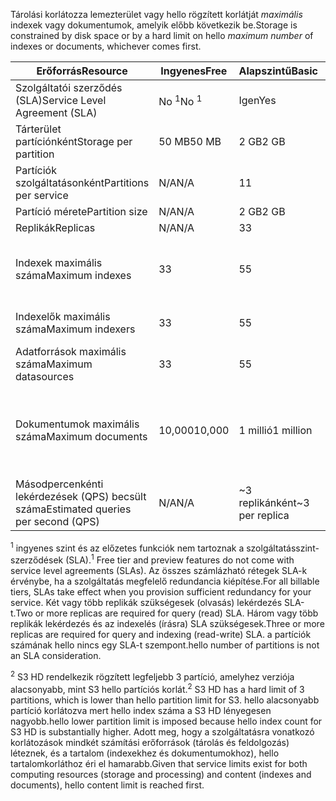 <span data-ttu-id="afbe9-101">Tárolási korlátozza lemezterület vagy hello rögzített korlátját *maximális* indexek vagy dokumentumok, amelyik előbb következik be.</span><span class="sxs-lookup"><span data-stu-id="afbe9-101">Storage is constrained by disk space or by a hard limit on hello *maximum number* of indexes or documents, whichever comes first.</span></span>

| <span data-ttu-id="afbe9-102">Erőforrás</span><span class="sxs-lookup"><span data-stu-id="afbe9-102">Resource</span></span> | <span data-ttu-id="afbe9-103">Ingyenes</span><span class="sxs-lookup"><span data-stu-id="afbe9-103">Free</span></span> | <span data-ttu-id="afbe9-104">Alapszintű</span><span class="sxs-lookup"><span data-stu-id="afbe9-104">Basic</span></span> | <span data-ttu-id="afbe9-105">S1</span><span class="sxs-lookup"><span data-stu-id="afbe9-105">S1</span></span> | <span data-ttu-id="afbe9-106">S2</span><span class="sxs-lookup"><span data-stu-id="afbe9-106">S2</span></span> | <span data-ttu-id="afbe9-107">S3</span><span class="sxs-lookup"><span data-stu-id="afbe9-107">S3</span></span> | <span data-ttu-id="afbe9-108">S3 HD</span><span class="sxs-lookup"><span data-stu-id="afbe9-108">S3 HD</span></span> |
| --- | --- | --- | --- | --- | --- | --- |
| <span data-ttu-id="afbe9-109">Szolgáltatói szerződés (SLA)</span><span class="sxs-lookup"><span data-stu-id="afbe9-109">Service Level Agreement (SLA)</span></span> |<span data-ttu-id="afbe9-110">No <sup>1</sup></span><span class="sxs-lookup"><span data-stu-id="afbe9-110">No <sup>1</sup></span></span> |<span data-ttu-id="afbe9-111">Igen</span><span class="sxs-lookup"><span data-stu-id="afbe9-111">Yes</span></span> |<span data-ttu-id="afbe9-112">Igen</span><span class="sxs-lookup"><span data-stu-id="afbe9-112">Yes</span></span> |<span data-ttu-id="afbe9-113">Igen</span><span class="sxs-lookup"><span data-stu-id="afbe9-113">Yes</span></span> |<span data-ttu-id="afbe9-114">Igen</span><span class="sxs-lookup"><span data-stu-id="afbe9-114">Yes</span></span> |<span data-ttu-id="afbe9-115">Igen</span><span class="sxs-lookup"><span data-stu-id="afbe9-115">Yes</span></span> |
| <span data-ttu-id="afbe9-116">Tárterület partíciónként</span><span class="sxs-lookup"><span data-stu-id="afbe9-116">Storage per partition</span></span> |<span data-ttu-id="afbe9-117">50 MB</span><span class="sxs-lookup"><span data-stu-id="afbe9-117">50 MB</span></span> |<span data-ttu-id="afbe9-118">2 GB</span><span class="sxs-lookup"><span data-stu-id="afbe9-118">2 GB</span></span> |<span data-ttu-id="afbe9-119">25 GB</span><span class="sxs-lookup"><span data-stu-id="afbe9-119">25 GB</span></span> |<span data-ttu-id="afbe9-120">100 GB</span><span class="sxs-lookup"><span data-stu-id="afbe9-120">100 GB</span></span> |<span data-ttu-id="afbe9-121">200 GB</span><span class="sxs-lookup"><span data-stu-id="afbe9-121">200 GB</span></span> |<span data-ttu-id="afbe9-122">200 GB</span><span class="sxs-lookup"><span data-stu-id="afbe9-122">200 GB</span></span> |
| <span data-ttu-id="afbe9-123">Partíciók szolgáltatásonként</span><span class="sxs-lookup"><span data-stu-id="afbe9-123">Partitions per service</span></span> |<span data-ttu-id="afbe9-124">N/A</span><span class="sxs-lookup"><span data-stu-id="afbe9-124">N/A</span></span> |<span data-ttu-id="afbe9-125">1</span><span class="sxs-lookup"><span data-stu-id="afbe9-125">1</span></span> |<span data-ttu-id="afbe9-126">12</span><span class="sxs-lookup"><span data-stu-id="afbe9-126">12</span></span> |<span data-ttu-id="afbe9-127">12</span><span class="sxs-lookup"><span data-stu-id="afbe9-127">12</span></span> |<span data-ttu-id="afbe9-128">12</span><span class="sxs-lookup"><span data-stu-id="afbe9-128">12</span></span> |<span data-ttu-id="afbe9-129">3 <sup>2</sup></span><span class="sxs-lookup"><span data-stu-id="afbe9-129">3 <sup>2</sup></span></span> |
| <span data-ttu-id="afbe9-130">Partíció mérete</span><span class="sxs-lookup"><span data-stu-id="afbe9-130">Partition size</span></span> |<span data-ttu-id="afbe9-131">N/A</span><span class="sxs-lookup"><span data-stu-id="afbe9-131">N/A</span></span> |<span data-ttu-id="afbe9-132">2 GB</span><span class="sxs-lookup"><span data-stu-id="afbe9-132">2 GB</span></span> |<span data-ttu-id="afbe9-133">25 GB</span><span class="sxs-lookup"><span data-stu-id="afbe9-133">25 GB</span></span> |<span data-ttu-id="afbe9-134">100 GB</span><span class="sxs-lookup"><span data-stu-id="afbe9-134">100 GB</span></span> |<span data-ttu-id="afbe9-135">200 GB</span><span class="sxs-lookup"><span data-stu-id="afbe9-135">200 GB</span></span> |<span data-ttu-id="afbe9-136">200 GB</span><span class="sxs-lookup"><span data-stu-id="afbe9-136">200 GB</span></span> |
| <span data-ttu-id="afbe9-137">Replikák</span><span class="sxs-lookup"><span data-stu-id="afbe9-137">Replicas</span></span> |<span data-ttu-id="afbe9-138">N/A</span><span class="sxs-lookup"><span data-stu-id="afbe9-138">N/A</span></span> |<span data-ttu-id="afbe9-139">3</span><span class="sxs-lookup"><span data-stu-id="afbe9-139">3</span></span> |<span data-ttu-id="afbe9-140">12</span><span class="sxs-lookup"><span data-stu-id="afbe9-140">12</span></span> |<span data-ttu-id="afbe9-141">12</span><span class="sxs-lookup"><span data-stu-id="afbe9-141">12</span></span> |<span data-ttu-id="afbe9-142">12</span><span class="sxs-lookup"><span data-stu-id="afbe9-142">12</span></span> |<span data-ttu-id="afbe9-143">12</span><span class="sxs-lookup"><span data-stu-id="afbe9-143">12</span></span> |
| <span data-ttu-id="afbe9-144">Indexek maximális száma</span><span class="sxs-lookup"><span data-stu-id="afbe9-144">Maximum indexes</span></span> |<span data-ttu-id="afbe9-145">3</span><span class="sxs-lookup"><span data-stu-id="afbe9-145">3</span></span> |<span data-ttu-id="afbe9-146">5</span><span class="sxs-lookup"><span data-stu-id="afbe9-146">5</span></span> |<span data-ttu-id="afbe9-147">50</span><span class="sxs-lookup"><span data-stu-id="afbe9-147">50</span></span> |<span data-ttu-id="afbe9-148">200</span><span class="sxs-lookup"><span data-stu-id="afbe9-148">200</span></span> |<span data-ttu-id="afbe9-149">200</span><span class="sxs-lookup"><span data-stu-id="afbe9-149">200</span></span> |<span data-ttu-id="afbe9-150">1000 partíciónként vagy 3000 szolgáltatásonként</span><span class="sxs-lookup"><span data-stu-id="afbe9-150">1000 per partition or 3000 per service</span></span> |
| <span data-ttu-id="afbe9-151">Indexelők maximális száma</span><span class="sxs-lookup"><span data-stu-id="afbe9-151">Maximum indexers</span></span> |<span data-ttu-id="afbe9-152">3</span><span class="sxs-lookup"><span data-stu-id="afbe9-152">3</span></span> |<span data-ttu-id="afbe9-153">5</span><span class="sxs-lookup"><span data-stu-id="afbe9-153">5</span></span> |<span data-ttu-id="afbe9-154">50</span><span class="sxs-lookup"><span data-stu-id="afbe9-154">50</span></span> |<span data-ttu-id="afbe9-155">200</span><span class="sxs-lookup"><span data-stu-id="afbe9-155">200</span></span> |<span data-ttu-id="afbe9-156">200</span><span class="sxs-lookup"><span data-stu-id="afbe9-156">200</span></span> |<span data-ttu-id="afbe9-157">Az indexelők nem támogatottak</span><span class="sxs-lookup"><span data-stu-id="afbe9-157">No indexer support</span></span> |
| <span data-ttu-id="afbe9-158">Adatforrások maximális száma</span><span class="sxs-lookup"><span data-stu-id="afbe9-158">Maximum datasources</span></span> |<span data-ttu-id="afbe9-159">3</span><span class="sxs-lookup"><span data-stu-id="afbe9-159">3</span></span> |<span data-ttu-id="afbe9-160">5</span><span class="sxs-lookup"><span data-stu-id="afbe9-160">5</span></span> |<span data-ttu-id="afbe9-161">50</span><span class="sxs-lookup"><span data-stu-id="afbe9-161">50</span></span> |<span data-ttu-id="afbe9-162">200</span><span class="sxs-lookup"><span data-stu-id="afbe9-162">200</span></span> |<span data-ttu-id="afbe9-163">200</span><span class="sxs-lookup"><span data-stu-id="afbe9-163">200</span></span> |<span data-ttu-id="afbe9-164">Az indexelők nem támogatottak</span><span class="sxs-lookup"><span data-stu-id="afbe9-164">No indexer support</span></span> |
| <span data-ttu-id="afbe9-165">Dokumentumok maximális száma</span><span class="sxs-lookup"><span data-stu-id="afbe9-165">Maximum documents</span></span> |<span data-ttu-id="afbe9-166">10,000</span><span class="sxs-lookup"><span data-stu-id="afbe9-166">10,000</span></span> |<span data-ttu-id="afbe9-167">1 millió</span><span class="sxs-lookup"><span data-stu-id="afbe9-167">1 million</span></span> |<span data-ttu-id="afbe9-168">15 millió partíciónként vagy 180 millió szolgáltatásonként</span><span class="sxs-lookup"><span data-stu-id="afbe9-168">15 million per partition or 180 million per service</span></span> |<span data-ttu-id="afbe9-169">60 millió partíciónként vagy 720 millió szolgáltatásonként</span><span class="sxs-lookup"><span data-stu-id="afbe9-169">60 million per partition or 720 million per service</span></span> |<span data-ttu-id="afbe9-170">120 millió partíciónként vagy 1,4 milliárd szolgáltatásonként</span><span class="sxs-lookup"><span data-stu-id="afbe9-170">120 million per partition or 1.4 billion per service</span></span> |<span data-ttu-id="afbe9-171">1 millió indexenként vagy 200 millió partíciónként</span><span class="sxs-lookup"><span data-stu-id="afbe9-171">1 million per index or 200 million per partition</span></span> |
| <span data-ttu-id="afbe9-172">Másodpercenkénti lekérdezések (QPS) becsült száma</span><span class="sxs-lookup"><span data-stu-id="afbe9-172">Estimated queries per second (QPS)</span></span> |<span data-ttu-id="afbe9-173">N/A</span><span class="sxs-lookup"><span data-stu-id="afbe9-173">N/A</span></span> |<span data-ttu-id="afbe9-174">~3 replikánként</span><span class="sxs-lookup"><span data-stu-id="afbe9-174">~3 per replica</span></span> |<span data-ttu-id="afbe9-175">~15 replikánként</span><span class="sxs-lookup"><span data-stu-id="afbe9-175">~15 per replica</span></span> |<span data-ttu-id="afbe9-176">~60 replikánként</span><span class="sxs-lookup"><span data-stu-id="afbe9-176">~60 per replica</span></span> |<span data-ttu-id="afbe9-177">~60 replikánként</span><span class="sxs-lookup"><span data-stu-id="afbe9-177">~60 per replica</span></span> |<span data-ttu-id="afbe9-178">>60 replikánként</span><span class="sxs-lookup"><span data-stu-id="afbe9-178">>60 per replica</span></span> |

<span data-ttu-id="afbe9-179"><sup>1</sup> ingyenes szint és az előzetes funkciók nem tartoznak a szolgáltatásszint-szerződések (SLA).</span><span class="sxs-lookup"><span data-stu-id="afbe9-179"><sup>1</sup> Free tier and preview features do not come with service level agreements (SLAs).</span></span> <span data-ttu-id="afbe9-180">Az összes számlázható rétegek SLA-k érvénybe, ha a szolgáltatás megfelelő redundancia kiépítése.</span><span class="sxs-lookup"><span data-stu-id="afbe9-180">For all billable tiers, SLAs take effect when you provision sufficient redundancy for your service.</span></span> <span data-ttu-id="afbe9-181">Két vagy több replikák szükségesek (olvasás) lekérdezés SLA-t.</span><span class="sxs-lookup"><span data-stu-id="afbe9-181">Two or more replicas are required for query (read) SLA.</span></span> <span data-ttu-id="afbe9-182">Három vagy több replikák lekérdezés és az indexelés (írásra) SLA szükségesek.</span><span class="sxs-lookup"><span data-stu-id="afbe9-182">Three or more replicas are required for query and indexing (read-write) SLA.</span></span> <span data-ttu-id="afbe9-183">a partíciók számának hello nincs egy SLA-t szempont.</span><span class="sxs-lookup"><span data-stu-id="afbe9-183">hello number of partitions is not an SLA consideration.</span></span> 

<span data-ttu-id="afbe9-184"><sup>2</sup> S3 HD rendelkezik rögzített legfeljebb 3 partíció, amelyhez verziója alacsonyabb, mint S3 hello partíciós korlát.</span><span class="sxs-lookup"><span data-stu-id="afbe9-184"><sup>2</sup> S3 HD has a hard limit of 3 partitions, which is lower than hello partition limit for S3.</span></span> <span data-ttu-id="afbe9-185">hello alacsonyabb partíció korlátozva mert hello index száma a S3 HD lényegesen nagyobb.</span><span class="sxs-lookup"><span data-stu-id="afbe9-185">hello lower partition limit is imposed because hello index count for S3 HD is substantially higher.</span></span> <span data-ttu-id="afbe9-186">Adott meg, hogy a szolgáltatásra vonatkozó korlátozások mindkét számítási erőforrások (tárolás és feldolgozás) léteznek, és a tartalom (indexekhez és dokumentumokhoz), hello tartalomkorláthoz éri el hamarabb.</span><span class="sxs-lookup"><span data-stu-id="afbe9-186">Given that service limits exist for both computing resources (storage and processing) and content (indexes and documents), hello content limit is reached first.</span></span>
